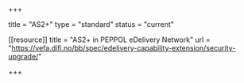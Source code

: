 +++

title = "AS2+"
type = "standard"
status = "current"

[[resource]]
title = "AS2+ in PEPPOL eDelivery Network"
url = "https://vefa.difi.no/bb/spec/edelivery-capability-extension/security-upgrade/"

+++
